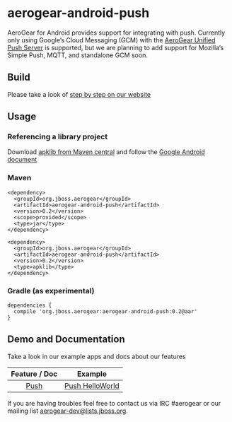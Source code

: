 aerogear-android-push
================

AeroGear for Android provides support for integrating with push. Currently only using Google’s Cloud Messaging (GCM) with the [AeroGear Unified Push Server](https://github.com/aerogear/aerogear-unifiedpush-server) is supported, but we are planning to add support for Mozilla’s Simple Push, MQTT, and standalone GCM soon.

## Build

Please take a look of [step by step on our website](http://aerogear.org/docs/guides/aerogear-android/how-to-build-aerogear-android/)

## Usage

### Referencing a library project

Download [apklib from Maven central](http://search.maven.org/#search%7Cga%7C1%7Caerogear-android) and follow the [Google Android document](http://developer.android.com/tools/projects/projects-eclipse.html#ReferencingLibraryProject)

### Maven

```
<dependency>
  <groupId>org.jboss.aerogear</groupId>
  <artifactId>aerogear-android-push</artifactId>
  <version>0.2</version>
  <scope>provided</scope>
  <type>jar</type>
</dependency>

<dependency>
  <groupId>org.jboss.aerogear</groupId>
  <artifactId>aerogear-android-push</artifactId>
  <version>0.2</version>
  <type>apklib</type>
</dependency>
```

### Gradle (as experimental)
```
dependencies {
  compile 'org.jboss.aerogear:aerogear-android-push:0.2@aar'
}
```

## Demo and Documentation

Take a look in our example apps and docs about our features

| Feature / Doc  |  Example |
|:--------------:|:--------:|
| [Push](http://aerogear.org/docs/guides/aerogear-android/push/) | [Push HelloWorld](https://github.com/aerogear/aerogear-push-helloworld) |


If you are having troubles feel free to contact us via IRC #aerogear or our mailing list aerogear-dev@lists.jboss.org.
